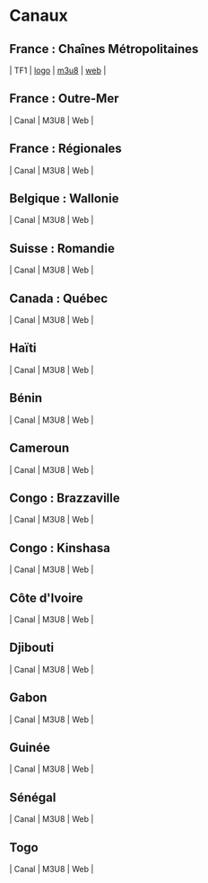 # Canaux

## France : Chaînes Métropolitaines

| TF1 | [logo](https://focus.telerama.fr/0000/00/01/clear-192.png) | [m3u8](https://github.com/Paradise-91/ParaTV/raw/main/streams/tf1plus/tf1.m3u8) | [web](https://www.tf1.fr/tf1/direct) |

## France : Outre-Mer

| Canal | M3U8 | Web |



## France : Régionales

| Canal | M3U8 | Web |



## Belgique : Wallonie

| Canal | M3U8 | Web |


## Suisse : Romandie

| Canal | M3U8 | Web |


## Canada : Québec

| Canal | M3U8 | Web |


## Haïti

| Canal | M3U8 | Web |


## Bénin

| Canal | M3U8 | Web |


## Cameroun

| Canal | M3U8 | Web |


## Congo : Brazzaville

| Canal | M3U8 | Web |


## Congo : Kinshasa

| Canal | M3U8 | Web |


## Côte d'Ivoire

| Canal | M3U8 | Web |


## Djibouti

| Canal | M3U8 | Web |


## Gabon

| Canal | M3U8 | Web |



## Guinée

| Canal | M3U8 | Web |


## Sénégal

| Canal | M3U8 | Web |


## Togo

| Canal | M3U8 | Web |
